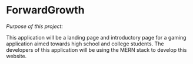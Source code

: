 # ForwardGrowth
*Purpose of this project:*

This application will be a landing page and introductory page for a gaming application aimed towards high school and college students. The developers of this application will be using the MERN stack to develop this website. 
